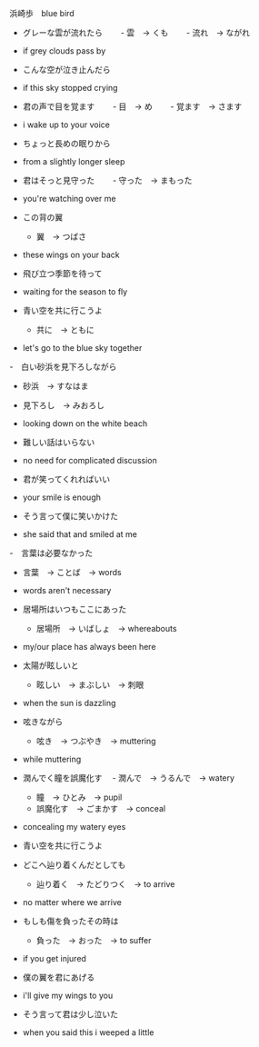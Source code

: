 浜崎歩　blue bird

- グレーな雲が流れたら
　　- 雲　→ くも
　　- 流れ　→ ながれ
- if grey clouds pass by

- こんな空が泣き止んだら
- if this sky stopped crying

- 君の声で目を覚ます
　　- 目　→ め
　　- 覚ます　→ さます
- i wake up to your voice

- ちょっと長めの眠りから
- from a slightly longer sleep

- 君はそっと見守った
　　- 守った　→ まもった
- you're watching over me

- この背の翼　
  - 翼　→ つばさ
- these wings on your back

- 飛び立つ季節を待って
- waiting for the season to fly

- 青い空を共に行こうよ
  - 共に　→ ともに
- let's go to the blue sky together

-　白い砂浜を見下ろしながら
  - 砂浜　→ すなはま
  - 見下ろし　→ みおろし
- looking down on the white beach

- 難しい話はいらない
- no need for complicated discussion

- 君が笑ってくれればいい
- your smile is enough

- そう言って僕に笑いかけた
- she said that and smiled at me

-　言葉は必要なかった
  - 言葉　→ ことば　→ words
- words aren't necessary

- 居場所はいつもここにあった
  - 居場所　→ いばしょ　→ whereabouts
- my/our place has always been here

- 太陽が眩しいと
  - 眩しい　→ まぶしい　→ 刺眼
- when the sun is dazzling

- 呟きながら
  - 呟き　→ つぶやき　→ muttering
- while muttering

- 潤んでく瞳を誤魔化す
　- 潤んで　→ うるんで　→ watery
  - 瞳　→ ひとみ　→ pupil
  - 誤魔化す　→ ごまかす　→ conceal
- concealing my watery eyes

- 青い空を共に行こうよ

- どこへ辿り着くんだとしても
  - 辿り着く　→ たどりつく　→ to arrive
- no matter where we arrive

- もしも傷を負ったその時は
  - 負った　→ おった　→ to suffer
- if you get injured

- 僕の翼を君にあげる
- i'll give my wings to you

- そう言って君は少し泣いた
- when you said this i weeped a little